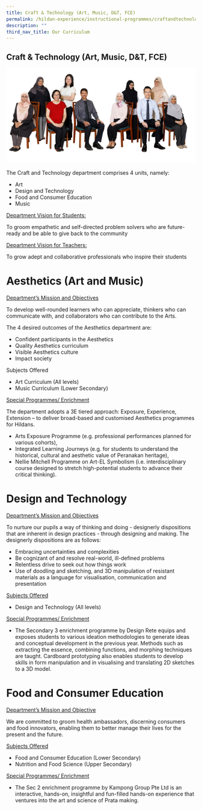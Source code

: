```yaml
---
title: Craft & Technology (Art, Music, D&T, FCE)
permalink: /hildan-experience/instructional-programmes/craftandtechnology/
description: ""
third_nav_title: Our Curriculum
---
```

## Craft &amp;  Technology (Art, Music, D&amp;T, FCE)

![](/images/Staff/craft%20and%20tech.jpg)
<style> { margin:0;} </style>The Craft and Technology department comprises 4 units, namely:
* Art
* Design and Technology
* Food and Consumer Education
* Music

<u>Department Vision for Students:</u>

<style> { margin:0;} </style>To groom empathetic and self-directed problem solvers who are future-ready and be able to give back to the community

<u>Department Vision for Teachers:</u>

<style> { margin:0;} </style>To grow adept and collaborative professionals who inspire their students 

# Aesthetics (Art and Music)

<u>Department’s Mission and Objectives</u>

<style> { margin:0;} </style>To develop well-rounded learners who can appreciate, thinkers who can communicate with, and collaborators who can contribute to the Arts.
               
The 4 desired outcomes of the Aesthetics department are:
* Confident participants in the Aesthetics
* Quality Aesthetics curriculum
* Visible Aesthetics culture
* Impact society

Subjects Offered
* Art Curriculum (All levels)
* Music Curriculum (Lower Secondary)

<u>Special Programmes/ Enrichment</u>

<style> { margin:0;} </style>The department adopts a 3E tiered approach: Exposure, Experience, Extension – to deliver broad-based and customised Aesthetics programmes for Hildans.
* Arts Exposure Programme (e.g. professional performances planned for various cohorts), 
* Integrated Learning Journeys (e.g. for students to understand the historical, cultural and aesthetic value of Peranakan heritage), 
* Nellie Mitchell Programme on Art-EL Symbolism (i.e. interdisciplinary course designed to stretch high-potential students to advance their critical thinking).

# Design and Technology

<u>Department’s Mission and Objectives</u>

<style> { margin:0;} </style>To nurture our pupils a way of thinking and doing - designerly dispositions that are inherent in design practices - through designing and making. The designerly dispositions are as follows:
* Embracing uncertainties and complexities
* Be cognizant of and resolve real-world, ill-defined problems
* Relentless drive to seek out how things work
* Use of doodling and sketching, and 3D manipulation of resistant materials as a language for visualisation, communication and presentation

<u>Subjects Offered</u>
* Design and Technology (All levels)

<u>Special Programmes/ Enrichment</u>
* The Secondary 3 enrichment programme by Design Rete equips and exposes students to various ideation methodologies to generate ideas and conceptual development in the previous year. Methods such as extracting the essence, combining functions, and morphing techniques are taught. Cardboard prototyping also enables students to develop skills in form manipulation and in visualising and translating 2D sketches to a 3D model.

# Food and Consumer Education

<u>Department’s Mission and Objective</u>

<style> { margin:0;} </style>We are committed to groom health ambassadors, discerning consumers and food innovators, enabling them to better manage their lives for the present and the future. 

<u>Subjects Offered</u>

* Food and Consumer Education (Lower Secondary)
* Nutrition and Food Science (Upper Secondary)

<u>Special Programmes/ Enrichment</u>

* The Sec 2 enrichment programme by Kampong Group Pte Ltd is an interactive, hands-on, insightful and fun-filled hands-on experience that ventures into the art and science of Prata making.